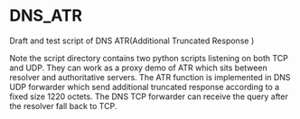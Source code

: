 # DNS_ATR
Draft and test script of DNS ATR(Additional Truncated Response )

Note the script directory contains two python scripts listening on both TCP and UDP. They can work as a proxy demo of ATR which sits between resolver and authoritative servers. The ATR function is implemented in DNS UDP forwarder which send additional truncated response according to a fixed size 1220 octets. The DNS TCP forwarder can receive the query after the resolver fall back to TCP.
